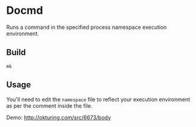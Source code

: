 # Docmd

Runs a command in the specified process namespace execution environment. 

## Build

	mk

## Usage

You'll need to edit the `namespace` file to reflect your execution environment as per the comment inside the file. 

Demo: http://okturing.com/src/6673/body
